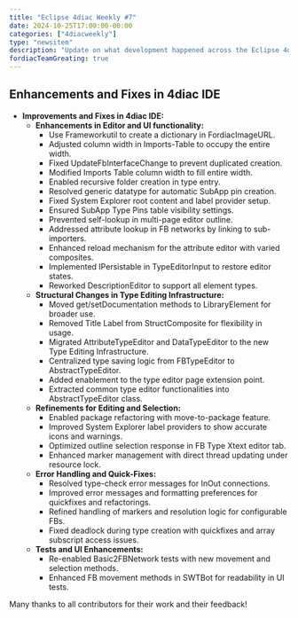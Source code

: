 ```yaml
---
title: "Eclipse 4diac Weekly #7"
date: 2024-10-25T17:00:00-00:00
categories: ["4diacweekly"]
type: "newsitem"
description: "Update on what development happened across the Eclipse 4diac project in the week from October 18 to October 25, 2024."
fordiacTeamGreating: true
---
```


## Enhancements and Fixes in 4diac IDE
- **Improvements and Fixes in 4diac IDE:**
  - **Enhancements in Editor and UI functionality:**
    - Use Frameworkutil to create a dictionary in FordiacImageURL.
    - Adjusted column width in Imports-Table to occupy the entire width.
    - Fixed UpdateFbInterfaceChange to prevent duplicated creation.
    - Modified Imports Table column width to fill entire width.
    - Enabled recursive folder creation in type entry.
    - Resolved generic datatype for automatic SubApp pin creation.
    - Fixed System Explorer root content and label provider setup.
    - Ensured SubApp Type Pins table visibility settings.
    - Prevented self-lookup in multi-page editor outline.
    - Addressed attribute lookup in FB networks by linking to sub-importers.
    - Enhanced reload mechanism for the attribute editor with varied composites.
    - Implemented IPersistable in TypeEditorInput to restore editor states.
    - Reworked DescriptionEditor to support all element types.
  - **Structural Changes in Type Editing Infrastructure:**
    - Moved get/setDocumentation methods to LibraryElement for broader use.
    - Removed Title Label from StructComposite for flexibility in usage.
    - Migrated AttributeTypeEditor and DataTypeEditor to the new Type Editing Infrastructure.
    - Centralized type saving logic from FBTypeEditor to AbstractTypeEditor.
    - Added enablement to the type editor page extension point.
    - Extracted common type editor functionalities into AbstractTypeEditor class.
  - **Refinements for Editing and Selection:**
    - Enabled package refactoring with move-to-package feature.
    - Improved System Explorer label providers to show accurate icons and warnings.
    - Optimized outline selection response in FB Type Xtext editor tab.
    - Enhanced marker management with direct thread updating under resource lock.
  - **Error Handling and Quick-Fixes:**
    - Resolved type-check error messages for InOut connections.
    - Improved error messages and formatting preferences for quickfixes and refactorings.
    - Refined handling of markers and resolution logic for configurable FBs.
    - Fixed deadlock during type creation with quickfixes and array subscript access issues.
  - **Tests and UI Enhancements:**
    - Re-enabled Basic2FBNetwork tests with new movement and selection methods.
    - Enhanced FB movement methods in SWTBot for readability in UI tests.


Many thanks to all contributors for their work and their feedback!
